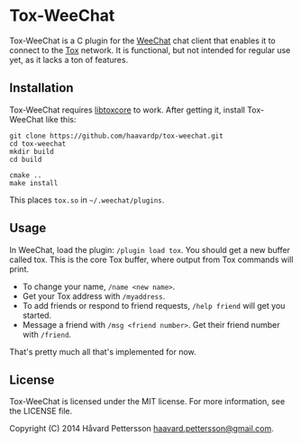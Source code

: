 Tox-WeeChat
===========

Tox-WeeChat is a C plugin for the [WeeChat][1] chat client that enables it to connect to the [Tox][2] network. It is functional, but not intended for regular use yet, as it lacks a ton of features.

Installation
------------

Tox-WeeChat requires [libtoxcore][3] to work. After getting it, install Tox-WeeChat like this:

    git clone https://github.com/haavardp/tox-weechat.git
    cd tox-weechat
    mkdir build
    cd build

    cmake ..
    make install

This places `tox.so` in `~/.weechat/plugins`.

Usage
-----

In WeeChat, load the plugin: `/plugin load tox`. You should get a new buffer called tox. This is the core Tox buffer, where output from Tox commands will print.

 - To change your name, `/name <new name>`.
 - Get your Tox address with `/myaddress`.
 - To add friends or respond to friend requests, `/help friend` will get you started.
 - Message a friend with `/msg <friend number>`. Get their friend number with `/friend`.

That's pretty much all that's implemented for now.

License
---------

Tox-WeeChat is licensed under the MIT license. For more information, see the LICENSE file.

Copyright (C) 2014 Håvard Pettersson <haavard.pettersson@gmail.com>.

[1]: http://weechat.org
[2]: http://tox.im
[3]: https://github.com/irungentoo/toxcore
